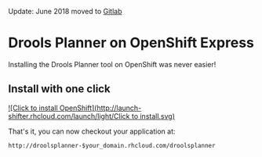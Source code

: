 Update: June 2018 moved to [Gitlab](https://gitlab.com/eschabell/openshift-droolsplanner)


Drools Planner on OpenShift Express
===================================
Installing the Drools Planner tool on OpenShift was never easier!


Install with one click
----------------------
[![Click to install OpenShift](http://launch-shifter.rhcloud.com/launch/light/Click to install.svg)](https://openshift.redhat.com/app/console/application_type/custom?&cartridges[]=jbosseap-6&initial_git_url=https://github.com/eschabell/openshift-droolsplanner.git&name=droolsplanner)

That's it, you can now checkout your application at:

    http://droolsplanner-$your_domain.rhcloud.com/droolsplanner

